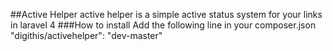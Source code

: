 ##Active Helper
active helper is a simple active status system for your links in laravel 4
###How to install
Add the following line in your composer.json
				"digithis/activehelper": "dev-master"



